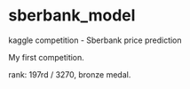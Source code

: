 # sberbank_model
kaggle competition - Sberbank price prediction

My first competition.

rank: 197rd / 3270, bronze medal.
